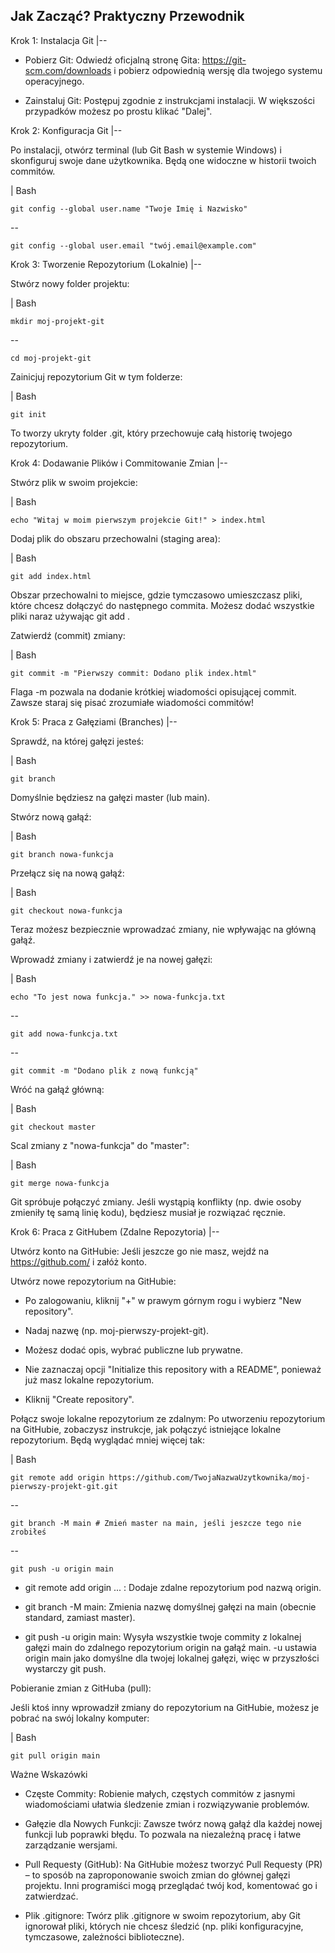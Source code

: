 Jak Zacząć? Praktyczny Przewodnik
------

Krok 1: Instalacja Git
|-- 

- Pobierz Git: Odwiedź oficjalną stronę Gita: https://git-scm.com/downloads i pobierz 
  odpowiednią wersję dla twojego systemu operacyjnego.

- Zainstaluj Git: Postępuj zgodnie z instrukcjami instalacji. W większości przypadków możesz 
  po prostu klikać "Dalej".


Krok 2: Konfiguracja Git
|-- 

Po instalacji, otwórz terminal (lub Git Bash w systemie Windows) i skonfiguruj swoje dane 
użytkownika. Będą one widoczne w historii twoich commitów.


| Bash 

    git config --global user.name "Twoje Imię i Nazwisko"   
--  

    git config --global user.email "twój.email@example.com"       


Krok 3: Tworzenie Repozytorium (Lokalnie)
|--  

Stwórz nowy folder projektu:

| Bash  

    mkdir moj-projekt-git  
--   

    cd moj-projekt-git  


Zainicjuj repozytorium Git w tym folderze:

| Bash  

    git init  


To tworzy ukryty folder .git, który przechowuje całą historię twojego repozytorium.

Krok 4: Dodawanie Plików i Commitowanie Zmian
|--  

Stwórz plik w swoim projekcie:

| Bash

    echo "Witaj w moim pierwszym projekcie Git!" > index.html 
  

Dodaj plik do obszaru przechowalni (staging area):

| Bash 
  
    git add index.html  
  

Obszar przechowalni to miejsce, gdzie tymczasowo umieszczasz pliki, które chcesz 
dołączyć do następnego commita. Możesz dodać wszystkie pliki naraz używając git add .

Zatwierdź (commit) zmiany:

| Bash

    git commit -m "Pierwszy commit: Dodano plik index.html" 
  

Flaga -m pozwala na dodanie krótkiej wiadomości opisującej commit. Zawsze staraj się 
pisać zrozumiałe wiadomości commitów!


Krok 5: Praca z Gałęziami (Branches)
|--   

Sprawdź, na której gałęzi jesteś:

| Bash 

    git branch 
  

Domyślnie będziesz na gałęzi master (lub main).

Stwórz nową gałąź:

| Bash 

    git branch nowa-funkcja 
  

Przełącz się na nową gałąź:

| Bash 

    git checkout nowa-funkcja
   

Teraz możesz bezpiecznie wprowadzać zmiany, nie wpływając na główną gałąź.

Wprowadź zmiany i zatwierdź je na nowej gałęzi:

| Bash

    echo "To jest nowa funkcja." >> nowa-funkcja.txt  
--  

    git add nowa-funkcja.txt
--  

    git commit -m "Dodano plik z nową funkcją"  
 

Wróć na gałąź główną:

| Bash

    git checkout master  
 

Scal zmiany z "nowa-funkcja" do "master":
 
| Bash 
  
    git merge nowa-funkcja  
 

Git spróbuje połączyć zmiany. Jeśli wystąpią konflikty (np. dwie osoby zmieniły tę samą linię 
kodu), będziesz musiał je rozwiązać ręcznie.

Krok 6: Praca z GitHubem (Zdalne Repozytoria)
|--   


Utwórz konto na GitHubie: Jeśli jeszcze go nie masz, wejdź na https://github.com/ i załóż 
konto.

Utwórz nowe repozytorium na GitHubie:

- Po zalogowaniu, kliknij "+" w prawym górnym rogu i wybierz "New repository".

- Nadaj nazwę (np. moj-pierwszy-projekt-git).

- Możesz dodać opis, wybrać publiczne lub prywatne.

- Nie zaznaczaj opcji "Initialize this repository with a README", ponieważ już masz 
  lokalne repozytorium.

- Kliknij "Create repository".

Połącz swoje lokalne repozytorium ze zdalnym:
Po utworzeniu repozytorium na GitHubie, zobaczysz instrukcje, jak połączyć istniejące 
lokalne repozytorium. Będą wyglądać mniej więcej tak:

| Bash 

    git remote add origin https://github.com/TwojaNazwaUzytkownika/moj-pierwszy-projekt-git.git  
--  

    git branch -M main # Zmień master na main, jeśli jeszcze tego nie zrobiłeś  
--  

    git push -u origin main  


- git remote add origin ... : Dodaje zdalne repozytorium pod nazwą origin.

- git branch -M main: Zmienia nazwę domyślnej gałęzi na main (obecnie standard, 
  zamiast master).

- git push -u origin main: Wysyła wszystkie twoje commity z lokalnej gałęzi main 
  do zdalnego repozytorium origin na gałąź main. -u ustawia origin main jako 
  domyślne dla twojej lokalnej gałęzi, więc w przyszłości wystarczy git push.

Pobieranie zmian z GitHuba (pull):

Jeśli ktoś inny wprowadził zmiany do repozytorium na GitHubie, możesz je pobrać na swój 
lokalny komputer:

| Bash 

    git pull origin main  
 


Ważne Wskazówki

- Częste Commity: Robienie małych, częstych commitów z jasnymi wiadomościami ułatwia 
  śledzenie zmian i rozwiązywanie problemów.

- Gałęzie dla Nowych Funkcji: Zawsze twórz nową gałąź dla każdej nowej funkcji lub 
  poprawki błędu. To pozwala na niezależną pracę i łatwe zarządzanie wersjami.

- Pull Requesty (GitHub): Na GitHubie możesz tworzyć Pull Requesty (PR) – to sposób na 
  zaproponowanie swoich zmian do głównej gałęzi projektu. Inni programiści mogą 
  przeglądać twój kod, komentować go i zatwierdzać.

- Plik .gitignore: Twórz plik .gitignore w swoim repozytorium, aby Git ignorował pliki, 
  których nie chcesz śledzić (np. pliki konfiguracyjne, tymczasowe, zależności biblioteczne).